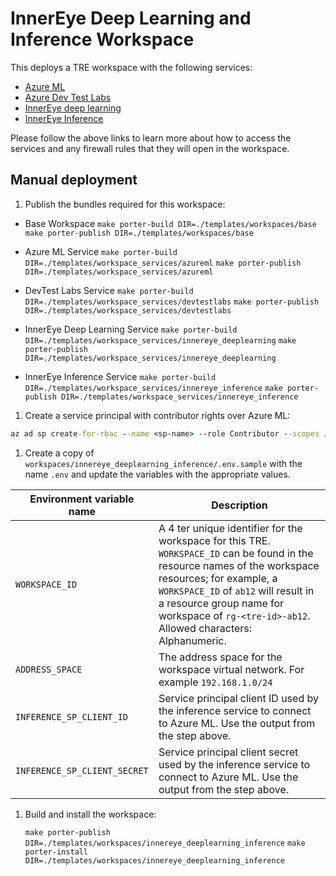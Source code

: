 # InnerEye Deep Learning and Inference Workspace

This deploys a TRE workspace with the following services:

- [Azure ML](../../../templates/workspace_services/azureml)
- [Azure Dev Test Labs](../../../templates/workspace_services/devtestlabs)
- [InnerEye deep learning](../../../templates/workspace_services/innereye_deeplearning)
- [InnerEye Inference](../../../templates/workspace_services/innereye_inference)

Please follow the above links to learn more about how to access the services and any firewall rules that they will open in the workspace.

## Manual deployment

1. Publish the bundles required for this workspace:

- Base Workspace
    `make porter-build DIR=./templates/workspaces/base`
    `make porter-publish DIR=./templates/workspaces/base`

- Azure ML Service
    `make porter-build DIR=./templates/workspace_services/azureml`
    `make porter-publish DIR=./templates/workspace_services/azureml`

- DevTest Labs Service
    `make porter-build DIR=./templates/workspace_services/devtestlabs`
    `make porter-publish DIR=./templates/workspace_services/devtestlabs`

- InnerEye Deep Learning Service
    `make porter-build DIR=./templates/workspace_services/innereye_deeplearning`
    `make porter-publish DIR=./templates/workspace_services/innereye_deeplearning`

- InnerEye Inference Service
    `make porter-build DIR=./templates/workspace_services/innereye_inference`
    `make porter-publish DIR=./templates/workspace_services/innereye_inference`

1. Create a service principal with contributor rights over Azure ML:

```cmd
az ad sp create-for-rbac --name <sp-name> --role Contributor --scopes /subscriptions/<subscription-id>/resourceGroups/<resource-group-name>/providers/Microsoft.MachineLearningServices/workspaces/<workspace-name>
```

1. Create a copy of `workspaces/innereye_deeplearning_inference/.env.sample` with the name `.env` and update the variables with the appropriate values.

| Environment variable name | Description |
| ------------------------- | ----------- |
| `WORKSPACE_ID` | A 4 ter unique identifier for the workspace for this TRE. `WORKSPACE_ID` can be found in the resource names of the workspace resources; for example, a `WORKSPACE_ID` of `ab12` will result in a resource group name for workspace of `rg-<tre-id>-ab12`. Allowed characters: Alphanumeric. |
| `ADDRESS_SPACE` | The address space for the workspace virtual network. For example `192.168.1.0/24`|
| `INFERENCE_SP_CLIENT_ID` | Service principal client ID used by the inference service to connect to Azure ML. Use the output from the step above. |
| `INFERENCE_SP_CLIENT_SECRET` | Service principal client secret used by the inference service to connect to Azure ML. Use the output from the step above. |

1. Build and install the workspace:

    `make porter-publish DIR=./templates/workspaces/innereye_deeplearning_inference`
    `make porter-install DIR=./templates/workspaces/innereye_deeplearning_inference`
